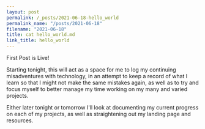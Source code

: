 ```yaml
---
layout: post
permalink: /_posts/2021-06-18-hello_world
permalink_name: "/posts/2021-06-18"
filename: "2021-06-18"
title: cat hello_world.md
link_title: hello_world
---
```

First Post is Live!

Starting tonight, this will act as a space for me to log my continuing misadventures with technology, in an attempt to keep a record of what I learn so that I might not make the same mistakes again, as well as to try and focus myself to better manage my time working on my many and varied projects.

Either later tonight or tomorrow I'll look at documenting my current progress on each of my projects, as well as straightening out my landing page and resources.
